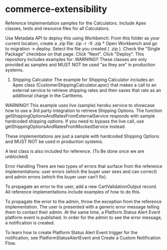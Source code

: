 # commerce-extensibility

Reference Implementation samples for the Calculators. Include Apex classes, tests and resource files for all Calculators.

Use Metadata API to deploy this using Workbench:
From this folder as your current location, create a .zip file: zip -r -X <your-zip-file>.zip *
Open Workbench and go to migration -> deploy.
Select the file you created ( <your-zip-file>.zip ).
Check the "Single Package" checkbox on that page.
Click "Next".
Click "Deploy".
This repository includes examples for:
WARNING!! These classes are only provided as samples and MUST NOT be used "as they are" in production systems.

1. Shipping Calculator
The example for Shipping Calculator includes an Apex class (CustomerShippingCalculator.apxc) that makes a call to an external service to retrieve shipping rates and then saves that rate as an additional charge in the CartItems.

WARNING!! This example uses live (sample) heroku service to showcase how to use a 3rd party integration to retrieve Shipping Options. The function getShippingOptionsAndRatesFromExternalService responds with sample hardcoded shipping options. If you need to bypass the live call, use getShippingOptionsAndRatesFromMockedService instead.

These implementations are just a sample with hardcoded Shipping Options and MUST NOT be used in production systems.

A test class is also included for reference. (To Be done once we are unblocked)


Error Handling
There are two types of errors that surface from the reference implementations: user errors (which the buyer user sees and can correct) and admin errors (which the buyer user can’t fix).

To propagate an error to the user, add a new CartValidationOutput record. All reference implementations include examples of how to do this.

To propagate the error to the admin, throw the exception from the reference implementation. The user is presented with a generic error message telling them to contact their admin. At the same time, a Platform Status Alert Event platform event is published. In order for the admin to see the error message, a notification is created.

To learn how to create Platform Status Alert Event trigger for the notification, see PlatformStatusAlertEvent and Create a Custom Notification Flow.
